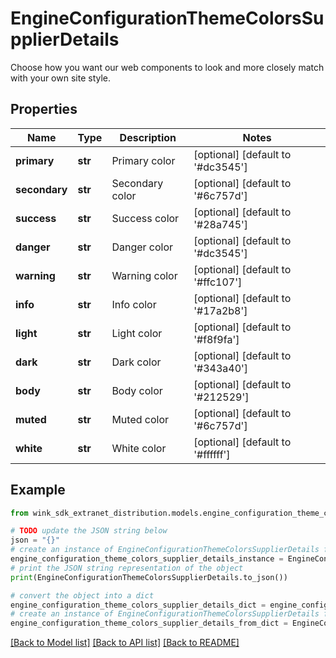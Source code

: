 # EngineConfigurationThemeColorsSupplierDetails

Choose how you want our web components to look and more closely match with your own site style.

## Properties

Name | Type | Description | Notes
------------ | ------------- | ------------- | -------------
**primary** | **str** | Primary color | [optional] [default to '#dc3545']
**secondary** | **str** | Secondary color | [optional] [default to '#6c757d']
**success** | **str** | Success color | [optional] [default to '#28a745']
**danger** | **str** | Danger color | [optional] [default to '#dc3545']
**warning** | **str** | Warning color | [optional] [default to '#ffc107']
**info** | **str** | Info color | [optional] [default to '#17a2b8']
**light** | **str** | Light color | [optional] [default to '#f8f9fa']
**dark** | **str** | Dark color | [optional] [default to '#343a40']
**body** | **str** | Body color | [optional] [default to '#212529']
**muted** | **str** | Muted color | [optional] [default to '#6c757d']
**white** | **str** | White color | [optional] [default to '#ffffff']

## Example

```python
from wink_sdk_extranet_distribution.models.engine_configuration_theme_colors_supplier_details import EngineConfigurationThemeColorsSupplierDetails

# TODO update the JSON string below
json = "{}"
# create an instance of EngineConfigurationThemeColorsSupplierDetails from a JSON string
engine_configuration_theme_colors_supplier_details_instance = EngineConfigurationThemeColorsSupplierDetails.from_json(json)
# print the JSON string representation of the object
print(EngineConfigurationThemeColorsSupplierDetails.to_json())

# convert the object into a dict
engine_configuration_theme_colors_supplier_details_dict = engine_configuration_theme_colors_supplier_details_instance.to_dict()
# create an instance of EngineConfigurationThemeColorsSupplierDetails from a dict
engine_configuration_theme_colors_supplier_details_from_dict = EngineConfigurationThemeColorsSupplierDetails.from_dict(engine_configuration_theme_colors_supplier_details_dict)
```
[[Back to Model list]](../README.md#documentation-for-models) [[Back to API list]](../README.md#documentation-for-api-endpoints) [[Back to README]](../README.md)


